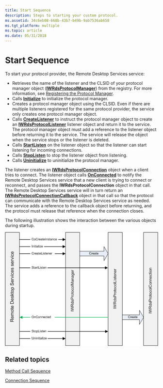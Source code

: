 ```yaml
---
title: Start Sequence
description: Steps to starting your custom protocol.
ms.assetid: 34c6eb08-668b-43b7-b49b-9ab7536ab658
ms.tgt_platform: multiple
ms.topic: article
ms.date: 05/31/2018
---
```


# Start Sequence

To start your protocol provider, the Remote Desktop Services service:

-   Retrieves the name of the listener and the CLSID of your protocol manager object ([**IWRdsProtocolManager**](/windows/desktop/api/wtsprotocol/nn-wtsprotocol-iwrdsprotocolmanager)) from the registry. For more information, see [Registering the Protocol Manager](registering-the-custom-protocol.md).
-   Calls [**Initialize**](/windows/desktop/api/wtsprotocol/nf-wtsprotocol-iwrdsprotocolmanager-initialize) to initialize the protocol manager.
-   Creates a protocol manager object using the CLSID. Even if there are multiple listeners registered for the same protocol provider, the service only creates one protocol manager object.
-   Calls [**CreateListener**](/windows/desktop/api/wtsprotocol/nf-wtsprotocol-iwrdsprotocolmanager-createlistener) to instruct the protocol manager object to create an [**IWRdsProtocolListener**](/windows/desktop/api/wtsprotocol/nn-wtsprotocol-iwrdsprotocollistener) listener object and return it to the service. The protocol manager object must add a reference to the listener object before returning it to the service. The service will release the object when the service stops or the listener is deleted.
-   Calls [**StartListen**](/windows/desktop/api/wtsprotocol/nf-wtsprotocol-iwrdsprotocollistener-startlisten) on the listener object so that the listener can start listening for incoming connections.
-   Calls [**StopListen**](/windows/desktop/api/wtsprotocol/nf-wtsprotocol-iwrdsprotocollistener-stoplisten) to stop the listener object from listening.
-   Calls [**Uninitialize**](/windows/desktop/api/wtsprotocol/nf-wtsprotocol-iwrdsprotocolmanager-uninitialize) to uninitialize the protocol manager.

The listener creates an [**IWRdsProtocolConnection**](/windows/desktop/api/wtsprotocol/nn-wtsprotocol-iwrdsprotocolconnection) object when a client tries to connect. The listener object calls [**OnConnected**](/windows/desktop/api/wtsprotocol/nf-wtsprotocol-iwrdsprotocollistenercallback-onconnected) to notify the Remote Desktop Services service that a new client is trying to connect or reconnect, and passes the **IWRdsProtocolConnection** object in that call. The Remote Desktop Services service will in turn return an [**IWRdsProtocolConnectionCallback**](/windows/desktop/api/wtsprotocol/nn-wtsprotocol-iwrdsprotocolconnectioncallback) object in that call so that the protocol can communicate with the Remote Desktop Services service as needed. The service adds a reference to the callback object before returning, and the protocol must release that reference when the connection closes.

The following illustration shows the interaction between the various objects during startup.

![rcm start sequence](images/protocol-startsequence.png)

## Related topics

<dl> <dt>

[Method Call Sequence](method-call-sequence.md)
</dt> <dt>

[Connection Sequence](connection-sequence.md)
</dt> </dl>

 

 




